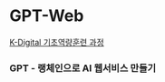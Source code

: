 # GPT-Web

[K-Digital 기초역량훈련 과정](https://www.hrd.go.kr/hrdp/ma/pmmao/newIndexRenewal.do)

### GPT - 랭체인으로 AI 웹서비스 만들기
